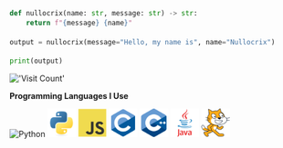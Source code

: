 ```Python
def nullocrix(name: str, message: str) -> str:
    return f"{message} {name}"

output = nullocrix(message="Hello, my name is", name="Nullocrix")

print(output)
```
!['Visit Count'](https://smilex404.pythonanywhere.com/?v_0-0-0)

**Programming Languages I Use**
<p align='left'>
<img src="https://smilex404.pythonanywhere.com/?v_20-12-2024" alt="Python" height="50" width="50" />
<img src="https://github.com/Nullocrix/Nullocrix/blob/main/assets/icons/programming/python.svg" alt="Python" height="50" width="50" />
<img src="https://github.com/Nullocrix/Nullocrix/blob/main/assets/icons/programming/javascript.svg" alt="JavaScript" height="50" width="50" />
 <img src="https://github.com/Nullocrix/Nullocrix/blob/main/assets/icons/programming/c.svg" alt="C" height="50" width="50" />
<img src="https://github.com/Nullocrix/Nullocrix/blob/main/assets/icons/programming/c++.svg" alt="C++" height="50" width="50" />
 <img src="https://github.com/Nullocrix/Nullocrix/blob/main/assets/icons/programming/java.svg" alt="Java" height="50" width="50" />
<img src="https://github.com/Nullocrix/Nullocrix/blob/main/assets/icons/programming/scratch.svg" alt="Scratch" height="50" width="50" />
</p>
<!---
Nullocrix/Nullocrix is a ✨ special ✨ repository because its `README.md` (this file) appears on your GitHub profile.
You can click the Preview link to take a look at your changes.
--->
